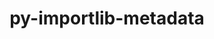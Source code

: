 ---
title: "py-importlib-metadata"
layout: cache
categories: [package, develop]
meta: {"versions": ["7.0.1"], "compilers": ["gcc@=11.1.0", "gcc@=11.4.0"], "oss": ["ubuntu20.04", "ubuntu22.04"], "platforms": ["linux"], "targets": ["x86_64_v3"], "stacks": ["data-vis-sdk", "e4s", "root"], "num_specs": 16, "num_specs_by_stack": {"root": 16, "data-vis-sdk": 8, "e4s": 8}}
spec_details: [{"hash": "bfzrd2vnsruva3jlfsv4qjtsw3nchzed", "compiler": "gcc@=11.1.0", "versions": ["7.0.1"], "os": "ubuntu20.04", "platform": "linux", "target": "x86_64_v3", "variants": ["build_system=python_pip"], "stacks": ["root", "data-vis-sdk"], "size": "-", "tarball": "https://binaries.spack.io/develop/build_cache/linux-ubuntu20.04-x86_64_v3/gcc-11.1.0/py-importlib-metadata-7.0.1/linux-ubuntu20.04-x86_64_v3-gcc-11.1.0-py-importlib-metadata-7.0.1-bfzrd2vnsruva3jlfsv4qjtsw3nchzed.spack"}, {"hash": "fiowamcmsetmiqfr6znowvbjpxbh6vqr", "compiler": "gcc@=11.1.0", "versions": ["7.0.1"], "os": "ubuntu20.04", "platform": "linux", "target": "x86_64_v3", "variants": ["build_system=python_pip"], "stacks": ["root", "data-vis-sdk"], "size": "-", "tarball": "https://binaries.spack.io/develop/build_cache/linux-ubuntu20.04-x86_64_v3/gcc-11.1.0/py-importlib-metadata-7.0.1/linux-ubuntu20.04-x86_64_v3-gcc-11.1.0-py-importlib-metadata-7.0.1-fiowamcmsetmiqfr6znowvbjpxbh6vqr.spack"}, {"hash": "iw6hn2qjywd5nmqdozhh33v3blpgkrwf", "compiler": "gcc@=11.1.0", "versions": ["7.0.1"], "os": "ubuntu20.04", "platform": "linux", "target": "x86_64_v3", "variants": ["build_system=python_pip"], "stacks": ["root", "data-vis-sdk"], "size": "-", "tarball": "https://binaries.spack.io/develop/build_cache/linux-ubuntu20.04-x86_64_v3/gcc-11.1.0/py-importlib-metadata-7.0.1/linux-ubuntu20.04-x86_64_v3-gcc-11.1.0-py-importlib-metadata-7.0.1-iw6hn2qjywd5nmqdozhh33v3blpgkrwf.spack"}, {"hash": "oq7pl3qozqkr7hrmjwjznnbmpllsl5bs", "compiler": "gcc@=11.1.0", "versions": ["7.0.1"], "os": "ubuntu20.04", "platform": "linux", "target": "x86_64_v3", "variants": ["build_system=python_pip"], "stacks": ["root", "data-vis-sdk"], "size": "-", "tarball": "https://binaries.spack.io/develop/build_cache/linux-ubuntu20.04-x86_64_v3/gcc-11.1.0/py-importlib-metadata-7.0.1/linux-ubuntu20.04-x86_64_v3-gcc-11.1.0-py-importlib-metadata-7.0.1-oq7pl3qozqkr7hrmjwjznnbmpllsl5bs.spack"}, {"hash": "qjzpxqvbiplngt7teings3p4nkwdwn4d", "compiler": "gcc@=11.1.0", "versions": ["7.0.1"], "os": "ubuntu20.04", "platform": "linux", "target": "x86_64_v3", "variants": ["build_system=python_pip"], "stacks": ["root", "data-vis-sdk"], "size": "-", "tarball": "https://binaries.spack.io/develop/build_cache/linux-ubuntu20.04-x86_64_v3/gcc-11.1.0/py-importlib-metadata-7.0.1/linux-ubuntu20.04-x86_64_v3-gcc-11.1.0-py-importlib-metadata-7.0.1-qjzpxqvbiplngt7teings3p4nkwdwn4d.spack"}, {"hash": "puendrcvznclfeyhdkvgc2bwm5obtqzn", "compiler": "gcc@=11.1.0", "versions": ["7.0.1"], "os": "ubuntu20.04", "platform": "linux", "target": "x86_64_v3", "variants": ["build_system=python_pip"], "stacks": ["root", "data-vis-sdk"], "size": "-", "tarball": "https://binaries.spack.io/develop/build_cache/linux-ubuntu20.04-x86_64_v3/gcc-11.1.0/py-importlib-metadata-7.0.1/linux-ubuntu20.04-x86_64_v3-gcc-11.1.0-py-importlib-metadata-7.0.1-puendrcvznclfeyhdkvgc2bwm5obtqzn.spack"}, {"hash": "lh6sgbrxixjxnzprt7fkoezkp7v3ykip", "compiler": "gcc@=11.1.0", "versions": ["7.0.1"], "os": "ubuntu20.04", "platform": "linux", "target": "x86_64_v3", "variants": ["build_system=python_pip"], "stacks": ["root", "data-vis-sdk"], "size": "-", "tarball": "https://binaries.spack.io/develop/build_cache/linux-ubuntu20.04-x86_64_v3/gcc-11.1.0/py-importlib-metadata-7.0.1/linux-ubuntu20.04-x86_64_v3-gcc-11.1.0-py-importlib-metadata-7.0.1-lh6sgbrxixjxnzprt7fkoezkp7v3ykip.spack"}, {"hash": "6dtcwn433fpdkk7drsid422gxyvzb7rx", "compiler": "gcc@=11.1.0", "versions": ["7.0.1"], "os": "ubuntu20.04", "platform": "linux", "target": "x86_64_v3", "variants": ["build_system=python_pip"], "stacks": ["root", "data-vis-sdk"], "size": "-", "tarball": "https://binaries.spack.io/develop/build_cache/linux-ubuntu20.04-x86_64_v3/gcc-11.1.0/py-importlib-metadata-7.0.1/linux-ubuntu20.04-x86_64_v3-gcc-11.1.0-py-importlib-metadata-7.0.1-6dtcwn433fpdkk7drsid422gxyvzb7rx.spack"}, {"hash": "yfkgqnccuztzwumoj3ytmrnjwvmqrmmc", "compiler": "gcc@=11.4.0", "versions": ["7.0.1"], "os": "ubuntu22.04", "platform": "linux", "target": "x86_64_v3", "variants": ["build_system=python_pip"], "stacks": ["root", "e4s"], "size": "-", "tarball": "https://binaries.spack.io/develop/build_cache/linux-ubuntu22.04-x86_64_v3/gcc-11.4.0/py-importlib-metadata-7.0.1/linux-ubuntu22.04-x86_64_v3-gcc-11.4.0-py-importlib-metadata-7.0.1-yfkgqnccuztzwumoj3ytmrnjwvmqrmmc.spack"}, {"hash": "qqkm4upruzdlqap6nkjfgm2aowoqlcjo", "compiler": "gcc@=11.4.0", "versions": ["7.0.1"], "os": "ubuntu22.04", "platform": "linux", "target": "x86_64_v3", "variants": ["build_system=python_pip"], "stacks": ["root", "e4s"], "size": "-", "tarball": "https://binaries.spack.io/develop/build_cache/linux-ubuntu22.04-x86_64_v3/gcc-11.4.0/py-importlib-metadata-7.0.1/linux-ubuntu22.04-x86_64_v3-gcc-11.4.0-py-importlib-metadata-7.0.1-qqkm4upruzdlqap6nkjfgm2aowoqlcjo.spack"}, {"hash": "kt6ow7h6p6cx6ohqa74yylreqzgmxw6v", "compiler": "gcc@=11.4.0", "versions": ["7.0.1"], "os": "ubuntu22.04", "platform": "linux", "target": "x86_64_v3", "variants": ["build_system=python_pip"], "stacks": ["root", "e4s"], "size": "-", "tarball": "https://binaries.spack.io/develop/build_cache/linux-ubuntu22.04-x86_64_v3/gcc-11.4.0/py-importlib-metadata-7.0.1/linux-ubuntu22.04-x86_64_v3-gcc-11.4.0-py-importlib-metadata-7.0.1-kt6ow7h6p6cx6ohqa74yylreqzgmxw6v.spack"}, {"hash": "4de75hsxh43hrixxmhngyx67245fnoxo", "compiler": "gcc@=11.4.0", "versions": ["7.0.1"], "os": "ubuntu22.04", "platform": "linux", "target": "x86_64_v3", "variants": ["build_system=python_pip"], "stacks": ["root", "e4s"], "size": "-", "tarball": "https://binaries.spack.io/develop/build_cache/linux-ubuntu22.04-x86_64_v3/gcc-11.4.0/py-importlib-metadata-7.0.1/linux-ubuntu22.04-x86_64_v3-gcc-11.4.0-py-importlib-metadata-7.0.1-4de75hsxh43hrixxmhngyx67245fnoxo.spack"}, {"hash": "bduyewxkrdj56dv5zeey5zpmf3lmdpmi", "compiler": "gcc@=11.4.0", "versions": ["7.0.1"], "os": "ubuntu22.04", "platform": "linux", "target": "x86_64_v3", "variants": ["build_system=python_pip"], "stacks": ["root", "e4s"], "size": "-", "tarball": "https://binaries.spack.io/develop/build_cache/linux-ubuntu22.04-x86_64_v3/gcc-11.4.0/py-importlib-metadata-7.0.1/linux-ubuntu22.04-x86_64_v3-gcc-11.4.0-py-importlib-metadata-7.0.1-bduyewxkrdj56dv5zeey5zpmf3lmdpmi.spack"}, {"hash": "vkk6a2dzcvbogccjkpkux4w4kdvxcgur", "compiler": "gcc@=11.4.0", "versions": ["7.0.1"], "os": "ubuntu22.04", "platform": "linux", "target": "x86_64_v3", "variants": ["build_system=python_pip"], "stacks": ["root", "e4s"], "size": "-", "tarball": "https://binaries.spack.io/develop/build_cache/linux-ubuntu22.04-x86_64_v3/gcc-11.4.0/py-importlib-metadata-7.0.1/linux-ubuntu22.04-x86_64_v3-gcc-11.4.0-py-importlib-metadata-7.0.1-vkk6a2dzcvbogccjkpkux4w4kdvxcgur.spack"}, {"hash": "wc6efcxwt5qec6bhpvaxywucgxyyyj2z", "compiler": "gcc@=11.4.0", "versions": ["7.0.1"], "os": "ubuntu22.04", "platform": "linux", "target": "x86_64_v3", "variants": ["build_system=python_pip"], "stacks": ["root", "e4s"], "size": "-", "tarball": "https://binaries.spack.io/develop/build_cache/linux-ubuntu22.04-x86_64_v3/gcc-11.4.0/py-importlib-metadata-7.0.1/linux-ubuntu22.04-x86_64_v3-gcc-11.4.0-py-importlib-metadata-7.0.1-wc6efcxwt5qec6bhpvaxywucgxyyyj2z.spack"}, {"hash": "jzpe7g5ptr3jghwmvnc4u3tvjj4m4qdq", "compiler": "gcc@=11.4.0", "versions": ["7.0.1"], "os": "ubuntu22.04", "platform": "linux", "target": "x86_64_v3", "variants": ["build_system=python_pip"], "stacks": ["root", "e4s"], "size": "-", "tarball": "https://binaries.spack.io/develop/build_cache/linux-ubuntu22.04-x86_64_v3/gcc-11.4.0/py-importlib-metadata-7.0.1/linux-ubuntu22.04-x86_64_v3-gcc-11.4.0-py-importlib-metadata-7.0.1-jzpe7g5ptr3jghwmvnc4u3tvjj4m4qdq.spack"}]
---